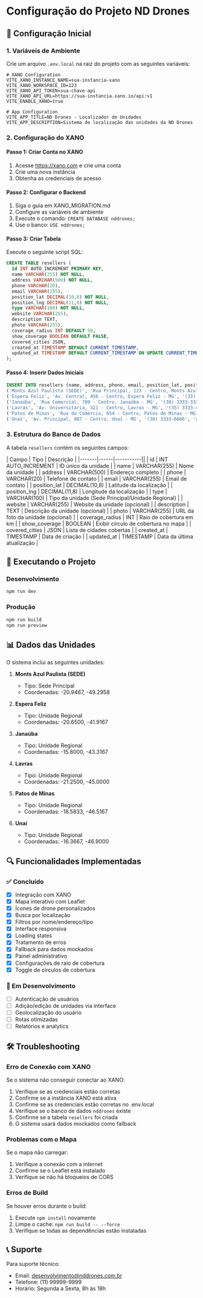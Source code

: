 # Configuração do Projeto ND Drones

## 🔧 Configuração Inicial

### 1. Variáveis de Ambiente

Crie um arquivo `.env.local` na raiz do projeto com as seguintes variáveis:

```env
# XANO Configuration
VITE_XANO_INSTANCE_NAME=sua-instancia-xano
VITE_XANO_WORKSPACE_ID=123
VITE_XANO_API_TOKEN=sua-chave-api
VITE_XANO_API_URL=https://sua-instancia.xano.io/api:v1
VITE_ENABLE_XANO=true

# App Configuration
VITE_APP_TITLE=ND Drones - Localizador de Unidades
VITE_APP_DESCRIPTION=Sistema de localização das unidades da ND Drones
```

### 2. Configuração do XANO

#### Passo 1: Criar Conta no XANO
1. Acesse https://xano.com e crie uma conta
2. Crie uma nova instância
3. Obtenha as credenciais de acesso

#### Passo 2: Configurar o Backend
1. Siga o guia em XANO_MIGRATION.md
2. Configure as variáveis de ambiente
2. Execute o comando: `CREATE DATABASE nddrones;`
3. Use o banco: `USE nddrones;`

#### Passo 3: Criar Tabela
Execute o seguinte script SQL:

```sql
CREATE TABLE resellers (
  id INT AUTO_INCREMENT PRIMARY KEY,
  name VARCHAR(255) NOT NULL,
  address VARCHAR(500) NOT NULL,
  phone VARCHAR(20),
  email VARCHAR(255),
  position_lat DECIMAL(10,8) NOT NULL,
  position_lng DECIMAL(11,8) NOT NULL,
  type VARCHAR(100) NOT NULL,
  website VARCHAR(255),
  description TEXT,
  photo VARCHAR(255),
  coverage_radius INT DEFAULT 50,
  show_coverage BOOLEAN DEFAULT FALSE,
  covered_cities JSON,
  created_at TIMESTAMP DEFAULT CURRENT_TIMESTAMP,
  updated_at TIMESTAMP DEFAULT CURRENT_TIMESTAMP ON UPDATE CURRENT_TIMESTAMP
);
```

#### Passo 4: Inserir Dados Iniciais
```sql
INSERT INTO resellers (name, address, phone, email, position_lat, position_lng, type, website, description) VALUES
('Monts Azul Paulista (SEDE)', 'Rua Principal, 123 - Centro, Monts Azul Paulista - SP', '(17) 3333-1111', 'sede@nddrones.com.br', -20.9467, -49.2958, 'Sede Principal', 'https://nddrones.com.br', 'Sede principal da ND Drones'),
('Espera Feliz', 'Av. Central, 456 - Centro, Espera Feliz - MG', '(33) 3333-2222', 'esperafeliz@nddrones.com.br', -20.6500, -41.9167, 'Unidade Regional', NULL, 'Unidade regional de Espera Feliz'),
('Janaúba', 'Rua Comercial, 789 - Centro, Janaúba - MG', '(38) 3333-3333', 'janauba@nddrones.com.br', -15.8000, -43.3167, 'Unidade Regional', NULL, 'Unidade regional de Janaúba'),
('Lavras', 'Av. Universitária, 321 - Centro, Lavras - MG', '(35) 3333-4444', 'lavras@nddrones.com.br', -21.2500, -45.0000, 'Unidade Regional', NULL, 'Unidade regional de Lavras'),
('Patos de Minas', 'Rua do Comércio, 654 - Centro, Patos de Minas - MG', '(34) 3333-5555', 'patosdeminas@nddrones.com.br', -18.5833, -46.5167, 'Unidade Regional', NULL, 'Unidade regional de Patos de Minas'),
('Unaí', 'Av. Principal, 987 - Centro, Unaí - MG', '(38) 3333-6666', 'unai@nddrones.com.br', -16.3667, -46.9000, 'Unidade Regional', NULL, 'Unidade regional de Unaí');
```

### 3. Estrutura do Banco de Dados

A tabela `resellers` contém os seguintes campos:

| Campo | Tipo | Descrição |
|-------|------|-----------||
| id | INT AUTO_INCREMENT | ID único da unidade |
| name | VARCHAR(255) | Nome da unidade |
| address | VARCHAR(500) | Endereço completo |
| phone | VARCHAR(20) | Telefone de contato |
| email | VARCHAR(255) | Email de contato |
| position_lat | DECIMAL(10,8) | Latitude da localização |
| position_lng | DECIMAL(11,8) | Longitude da localização |
| type | VARCHAR(100) | Tipo da unidade (Sede Principal/Unidade Regional) |
| website | VARCHAR(255) | Website da unidade (opcional) |
| description | TEXT | Descrição da unidade (opcional) |
| photo | VARCHAR(255) | URL da foto da unidade (opcional) |
| coverage_radius | INT | Raio de cobertura em km |
| show_coverage | BOOLEAN | Exibir círculo de cobertura no mapa |
| covered_cities | JSON | Lista de cidades cobertas |
| created_at | TIMESTAMP | Data de criação |
| updated_at | TIMESTAMP | Data da última atualização |

## 🚀 Executando o Projeto

### Desenvolvimento
```bash
npm run dev
```

### Produção
```bash
npm run build
npm run preview
```

## 📊 Dados das Unidades

O sistema inclui as seguintes unidades:

1. **Monts Azul Paulista (SEDE)**
   - Tipo: Sede Principal
   - Coordenadas: -20.9467, -49.2958

2. **Espera Feliz**
   - Tipo: Unidade Regional
   - Coordenadas: -20.6500, -41.9167

3. **Janaúba**
   - Tipo: Unidade Regional
   - Coordenadas: -15.8000, -43.3167

4. **Lavras**
   - Tipo: Unidade Regional
   - Coordenadas: -21.2500, -45.0000

5. **Patos de Minas**
   - Tipo: Unidade Regional
   - Coordenadas: -18.5833, -46.5167

6. **Unaí**
   - Tipo: Unidade Regional
   - Coordenadas: -16.3667, -46.9000

## 🔍 Funcionalidades Implementadas

### ✅ Concluído
- [x] Integração com XANO
- [x] Mapa interativo com Leaflet
- [x] Ícones de drone personalizados
- [x] Busca por localização
- [x] Filtros por nome/endereço/tipo
- [x] Interface responsiva
- [x] Loading states
- [x] Tratamento de erros
- [x] Fallback para dados mockados
- [x] Painel administrativo
- [x] Configurações de raio de cobertura
- [x] Toggle de círculos de cobertura

### 🔄 Em Desenvolvimento
- [ ] Autenticação de usuários
- [ ] Adição/edição de unidades via interface
- [ ] Geolocalização do usuário
- [ ] Rotas otimizadas
- [ ] Relatórios e analytics

## 🛠️ Troubleshooting

### Erro de Conexão com XANO
Se o sistema não conseguir conectar ao XANO:
1. Verifique se as credenciais estão corretas
2. Confirme se a instância XANO está ativa
2. Confirme se as credenciais estão corretas no .env.local
3. Verifique se o banco de dados `nddrones` existe
4. Confirme se a tabela `resellers` foi criada
5. O sistema usará dados mockados como fallback

### Problemas com o Mapa
Se o mapa não carregar:
1. Verifique a conexão com a internet
2. Confirme se o Leaflet está instalado
3. Verifique se não há bloqueios de CORS

### Erros de Build
Se houver erros durante o build:
1. Execute `npm install` novamente
2. Limpe o cache: `npm run build -- --force`
3. Verifique se todas as dependências estão instaladas

## 📞 Suporte

Para suporte técnico:
- Email: desenvolvimento@nddrones.com.br
- Telefone: (11) 99999-9999
- Horário: Segunda a Sexta, 8h às 18h
